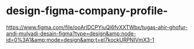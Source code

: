 # design-figma-company-profile-
https://www.figma.com/file/ooArlDCPYjuQi6fvXXTWbx/tugas-ahir-ghofur-andi-mulyadi-desain-figma?type=design&amp;node-id=0%3A1&amp;mode=design&amp;t=el7kockURPNIVmX3-1
